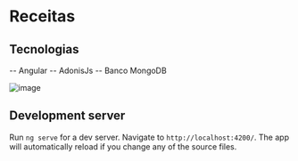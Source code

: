 
# Receitas

## Tecnologias
 -- Angular
 -- AdonisJs
 -- Banco MongoDB

 ![image](https://github.com/user-attachments/assets/fa25d341-2ec7-4779-97df-b8fce3e587d2)


## Development server

Run `ng serve` for a dev server. Navigate to `http://localhost:4200/`. The app will automatically reload if you change any of the source files.

